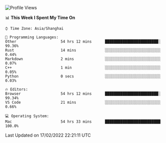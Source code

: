 <!--START_SECTION:waka-->
![Profile Views](http://img.shields.io/badge/Profile%20Views-33-blue)

📊 **This Week I Spent My Time On** 

```text
⌚︎ Time Zone: Asia/Shanghai

💬 Programming Languages: 
Other                    54 hrs 12 mins      ████████████████████████░   99.36% 
Rust                     14 mins             ░░░░░░░░░░░░░░░░░░░░░░░░░   0.44% 
Markdown                 2 mins              ░░░░░░░░░░░░░░░░░░░░░░░░░   0.07% 
C++                      1 min               ░░░░░░░░░░░░░░░░░░░░░░░░░   0.05% 
Python                   0 secs              ░░░░░░░░░░░░░░░░░░░░░░░░░   0.03%

🔥 Editors: 
Browser                  54 hrs 12 mins      ████████████████████████░   99.34% 
VS Code                  21 mins             ░░░░░░░░░░░░░░░░░░░░░░░░░   0.66%

💻 Operating System: 
Mac                      54 hrs 33 mins      █████████████████████████   100.0%

```


 Last Updated on 17/02/2022 22:21:11 UTC
<!--END_SECTION:waka-->